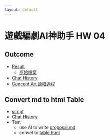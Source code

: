 ```yaml
---
layout: default
---
```


# 遊戲編劇AI神助手 HW 04

## Outcome
* [Result](./hw4.html)
  * [原始檔案](./origin)
* [Chat History](./chat.html)
* [Concept Art 詠唱過程](./Concept%20Art)


## Convert md to html Table
* [script](https://github.com/posetmage/Portfolio/tree/master/Tool/proposal)
* [Chat History](../../Tool/proposal/chat.html)
* Test
  * use AI to write [proposal.md](./fun/proposal)
  * convet to [table.html](./fun/chatgpt.html)